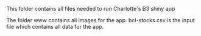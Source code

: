 This folder contains all files needed to run Charlotte's B3 shiny app 

The folder www contains all images for the app. bcl-stocks.csv is the input file which contains all data for the app. 

